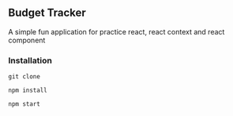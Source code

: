 ## Budget Tracker

A simple fun application for practice react, react context and react component

### Installation

`git clone`

`npm install`

`npm start`